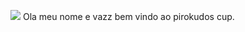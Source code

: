 ![](https://media1.tenor.com/m/aCQCvMeiHQMAAAAC/leah-zakrzewski.gif)
Ola meu nome e vazz bem vindo ao pirokudos cup.
